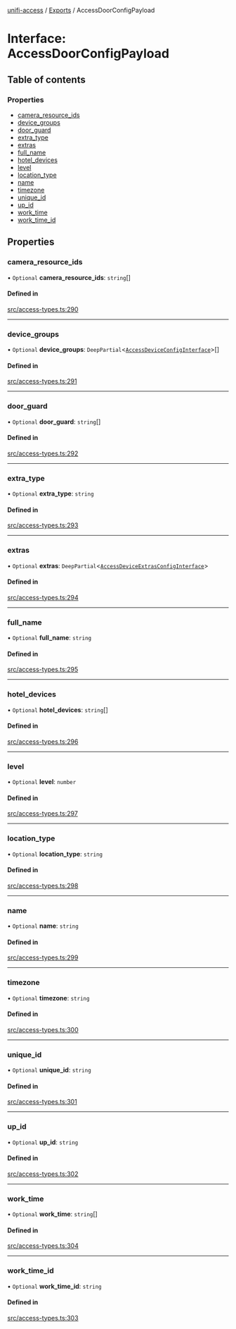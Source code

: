 [unifi-access](../README.md) / [Exports](../modules.md) / AccessDoorConfigPayload

# Interface: AccessDoorConfigPayload

## Table of contents

### Properties

- [camera\_resource\_ids](AccessDoorConfigPayload.md#camera_resource_ids)
- [device\_groups](AccessDoorConfigPayload.md#device_groups)
- [door\_guard](AccessDoorConfigPayload.md#door_guard)
- [extra\_type](AccessDoorConfigPayload.md#extra_type)
- [extras](AccessDoorConfigPayload.md#extras)
- [full\_name](AccessDoorConfigPayload.md#full_name)
- [hotel\_devices](AccessDoorConfigPayload.md#hotel_devices)
- [level](AccessDoorConfigPayload.md#level)
- [location\_type](AccessDoorConfigPayload.md#location_type)
- [name](AccessDoorConfigPayload.md#name)
- [timezone](AccessDoorConfigPayload.md#timezone)
- [unique\_id](AccessDoorConfigPayload.md#unique_id)
- [up\_id](AccessDoorConfigPayload.md#up_id)
- [work\_time](AccessDoorConfigPayload.md#work_time)
- [work\_time\_id](AccessDoorConfigPayload.md#work_time_id)

## Properties

### camera\_resource\_ids

• `Optional` **camera\_resource\_ids**: `string`[]

#### Defined in

[src/access-types.ts:290](https://github.com/hjdhjd/unifi-access/blob/0e21590/src/access-types.ts#L290)

___

### device\_groups

• `Optional` **device\_groups**: `DeepPartial`\<[`AccessDeviceConfigInterface`](AccessDeviceConfigInterface.md)\>[]

#### Defined in

[src/access-types.ts:291](https://github.com/hjdhjd/unifi-access/blob/0e21590/src/access-types.ts#L291)

___

### door\_guard

• `Optional` **door\_guard**: `string`[]

#### Defined in

[src/access-types.ts:292](https://github.com/hjdhjd/unifi-access/blob/0e21590/src/access-types.ts#L292)

___

### extra\_type

• `Optional` **extra\_type**: `string`

#### Defined in

[src/access-types.ts:293](https://github.com/hjdhjd/unifi-access/blob/0e21590/src/access-types.ts#L293)

___

### extras

• `Optional` **extras**: `DeepPartial`\<[`AccessDeviceExtrasConfigInterface`](AccessDeviceExtrasConfigInterface.md)\>

#### Defined in

[src/access-types.ts:294](https://github.com/hjdhjd/unifi-access/blob/0e21590/src/access-types.ts#L294)

___

### full\_name

• `Optional` **full\_name**: `string`

#### Defined in

[src/access-types.ts:295](https://github.com/hjdhjd/unifi-access/blob/0e21590/src/access-types.ts#L295)

___

### hotel\_devices

• `Optional` **hotel\_devices**: `string`[]

#### Defined in

[src/access-types.ts:296](https://github.com/hjdhjd/unifi-access/blob/0e21590/src/access-types.ts#L296)

___

### level

• `Optional` **level**: `number`

#### Defined in

[src/access-types.ts:297](https://github.com/hjdhjd/unifi-access/blob/0e21590/src/access-types.ts#L297)

___

### location\_type

• `Optional` **location\_type**: `string`

#### Defined in

[src/access-types.ts:298](https://github.com/hjdhjd/unifi-access/blob/0e21590/src/access-types.ts#L298)

___

### name

• `Optional` **name**: `string`

#### Defined in

[src/access-types.ts:299](https://github.com/hjdhjd/unifi-access/blob/0e21590/src/access-types.ts#L299)

___

### timezone

• `Optional` **timezone**: `string`

#### Defined in

[src/access-types.ts:300](https://github.com/hjdhjd/unifi-access/blob/0e21590/src/access-types.ts#L300)

___

### unique\_id

• `Optional` **unique\_id**: `string`

#### Defined in

[src/access-types.ts:301](https://github.com/hjdhjd/unifi-access/blob/0e21590/src/access-types.ts#L301)

___

### up\_id

• `Optional` **up\_id**: `string`

#### Defined in

[src/access-types.ts:302](https://github.com/hjdhjd/unifi-access/blob/0e21590/src/access-types.ts#L302)

___

### work\_time

• `Optional` **work\_time**: `string`[]

#### Defined in

[src/access-types.ts:304](https://github.com/hjdhjd/unifi-access/blob/0e21590/src/access-types.ts#L304)

___

### work\_time\_id

• `Optional` **work\_time\_id**: `string`

#### Defined in

[src/access-types.ts:303](https://github.com/hjdhjd/unifi-access/blob/0e21590/src/access-types.ts#L303)
